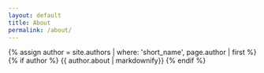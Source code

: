 ```yaml
---
layout: default
title: About
permalink: /about/
---
```


<section>
  {% assign author = site.authors | where: 'short_name', page.author | first %}
  {% if author %}
    {{ author.about | markdownify}}
  {% endif %}
</section>
